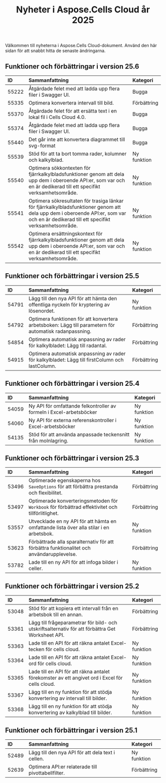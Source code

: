 ﻿---
title: Nyheter i Aspose.Cells Cloud år 2025
second_title: Latest Updates & Feature
linktitle: Vad är nytt i 202
type: docs
weight: 9
url: /sv/new-features/2025/
keywords: What's new in aspose cells cloud. Microsoft Office Excel, Open Office Spreadsheet, CSV, PDF
description: Den här sidan beskriver de mest intressanta nya Aspose.Cells Cloud-funktionerna som introducerats i de senaste utgåvorna.
kwords: Excel, Office Moln, REST API, Kalkylblad, PDF, CSV, Json, Markdown, Nyheter i Aspose.Cells Moln
---
Välkommen till nyheterna i Aspose.Cells Cloud-dokument. Använd den här sidan för att snabbt hitta de senaste ändringarna.

## Funktioner och förbättringar i version 25.6

|**ID**|**Sammanfattning**|**Kategori**|
|:- |:- |:- |
|55222 | Åtgärdade felet med att ladda upp flera filer i Swagger UI.| Bugga|
|55335 | Optimera konvertera intervall till bild.| Förbättring|
|55370 | Åtgärdade felet för att ersätta text i en lokal fil i Cells Cloud 4.0.| Bugga|
|55374 | Åtgärdade felet med att ladda upp flera filer i Swagger UI.| Bugga|
|55440 | Det går inte att konvertera diagrammet till svg-format| Bugga|
|55539 | Stöd för att ta bort tomma rader, kolumner och kalkylblad.| Ny funktion|
|55540 | Optimera sökkontexten för fjärrkalkylbladsfunktioner genom att dela upp dem i oberoende API:er, som var och en är dedikerad till ett specifikt verksamhetsområde.| Ny funktion|
|55541 |Optimera sökresultaten för trasiga länkar för fjärrkalkylbladsfunktioner genom att dela upp dem i oberoende API:er, som var och en är dedikerad till ett specifikt verksamhetsområde.| Ny funktion|
|55542 | Optimera ersättningskontext för fjärrkalkylbladsfunktioner genom att dela upp dem i oberoende API:er, som var och en är dedikerad till ett specifikt verksamhetsområde.| Ny funktion|

## Funktioner och förbättringar i version 25.5

|**ID**|**Sammanfattning**|**Kategori**|
|:- |:- |:- |
|54791 | Lägg till den nya API för att hämta den offentliga nyckeln för kryptering av lösenordet.| Ny funktion|
|54792 | Optimera funktionen för att konvertera arbetsboken: Lägg till parametern för automatisk radanpassning.| Förbättring|
|54854 | Optimera automatisk anpassning av rader för kalkylbladet: Lägg till radantal.| Förbättring|
|54915 | Optimera automatisk anpassning av rader för kalkylbladet: Lägg till firstColumn och lastColumn.| Förbättring|

## Funktioner och förbättringar i version 25.4

|**ID**|**Sammanfattning**|**Kategori**|
|:- |:- |:- |
|54059 | Ny API för omfattande felkontroller av formeln i Excel-arbetsböcker| Ny funktion|
|54060 | Ny API för externa referenskontroller i Excel-arbetsböcker| Ny funktion|
|54135 | Stöd för att använda anpassade teckensnitt från molnlagring.| Ny funktion|

## Funktioner och förbättringar i version 25.3

|**ID**|**Sammanfattning**|**Kategori**|
|:- |:- |:- |
|53496 |Optimerade egenskaperna hos `SaveOptions` för att förbättra prestanda och flexibilitet.| Förbättring|
|53497 | Optimerade konverteringsmetoden för `Workbook` för förbättrad effektivitet och tillförlitlighet.| Förbättring|
|53557 | Utvecklade en ny API för att hämta en omfattande lista över alla stilar i en arbetsbok.| Ny funktion|
|53623 | Förbättrade alla sparalternativ för att förbättra funktionalitet och användarupplevelse.| Förbättring|
|53782 | Lade till en ny API för att infoga bilder i celler.| Ny funktion|

## Funktioner och förbättringar i version 25.2

|**ID**|**Sammanfattning**|**Kategori**|
|:- |:- |:- |
|53048 | Stöd för att kopiera ett intervall från en arbetsbok till en annan.| Förbättring|
|53361 | Lägg till frågeparametrar för bild- och utskriftsalternativ för att förbättra Get Worksheet API.| Förbättring|
|53363 | Lade till en API för att räkna antalet Excel-tecken för cells cloud.| Ny funktion|
|53364 | Lade till en API för att räkna antalet Excel-ord för cells cloud.| Ny funktion|
|53365 | Lade till en API för att räkna antalet förekomster av ett angivet ord i Excel för cells cloud.| Ny funktion|
|53367 | Lägg till en ny funktion för att stödja konvertering av intervall till bilder.| Ny funktion|
|53368 |Lägg till en ny funktion för att stödja konvertering av kalkylblad till bilder.| Ny funktion|

## Funktioner och förbättringar i version 25.1

|**ID**|**Sammanfattning**|**Kategori**|
|:- |:- |:- |
|52489 | Lägg till den nya API för att dela text i cellen.| Ny funktion|
|52639 | Optimera API:er relaterade till pivottabellfilter.| Förbättring|
